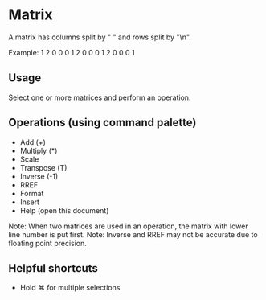# Matrix

A matrix has columns split by " " and rows split by "\n".

Example:
1 2 0 0
0 1 2 0
0 0 1 2
0 0 0 1

## Usage
Select one or more matrices and perform an operation.

## Operations (using command palette)
  - Add (+)
  - Multiply (\*)
  - Scale
  - Transpose (T)
  - Inverse (-1)
  - RREF
  - Format
  - Insert
  - Help (open this document)

Note: When two matrices are used in an operation, the matrix with lower line number is put first.
Note: Inverse and RREF may not be accurate due to floating point precision.


## Helpful shortcuts
  - Hold ⌘ for multiple selections